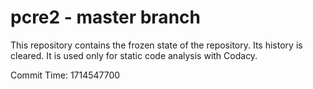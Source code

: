 # pcre2 - master branch

This repository contains the frozen state of the repository.
Its history is cleared. It is used only for static code
analysis with Codacy.

Commit Time: 1714547700